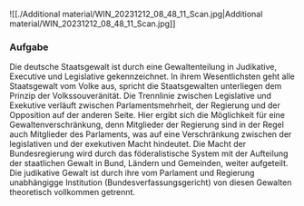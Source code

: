 ![[./Additional material/WIN_20231212_08_48_11_Scan.jpg|Additional material/WIN_20231212_08_48_11_Scan.jpg]]
### Aufgabe 

Die deutsche Staatsgewalt ist durch eine Gewaltenteilung in Judikative, Executive und Legislative gekennzeichnet. In ihrem Wesentlichsten geht alle Staatsgewalt vom Volke aus, spricht die Staatsgewalten unterliegen dem Prinzip der Volkssouveränität. 
Die Trennlinie zwischen Legislative und Exekutive verläuft zwischen Parlamentsmehrheit, der Regierung und der Opposition auf der anderen Seite. 
Hier ergibt sich die Möglichkeit für eine Gewaltenverschränkung, denn Mitglieder der Regierung sind in der Regel auch Mitglieder des Parlaments, was auf eine Verschränkung zwischen der legislativen und der exekutiven Macht hindeutet. 
Die Macht der Bundesregierung wird durch das föderalistische System mit der Aufteilung der staatlichen Gewalt in Bund, Ländern und Gemeinden, weiter aufgeteilt. 
Die judikative Gewalt ist durch ihre vom Parlament und Regierung unabhängigge Institution (Bundesverfassungsgericht) von diesen Gewalten theoretisch vollkommen getrennt. 